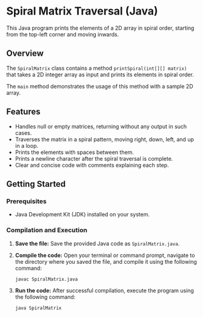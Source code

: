 # Spiral Matrix Traversal (Java)

This Java program prints the elements of a 2D array in spiral order, starting from the top-left corner and moving inwards.

## Overview

The `SpiralMatrix` class contains a method `printSpiral(int[][] matrix)` that takes a 2D integer array as input and prints its elements in spiral order.

The `main` method demonstrates the usage of this method with a sample 2D array.

## Features

-   Handles null or empty matrices, returning without any output in such cases.
-   Traverses the matrix in a spiral pattern, moving right, down, left, and up in a loop.
-   Prints the elements with spaces between them.
-   Prints a newline character after the spiral traversal is complete.
-   Clear and concise code with comments explaining each step.

## Getting Started

### Prerequisites

-   Java Development Kit (JDK) installed on your system.

### Compilation and Execution

1.  **Save the file:** Save the provided Java code as `SpiralMatrix.java`.

2.  **Compile the code:** Open your terminal or command prompt, navigate to the directory where you saved the file, and compile it using the following command:

    ```bash
    javac SpiralMatrix.java
    ```

3.  **Run the code:** After successful compilation, execute the program using the following command:

    ```bash
    java SpiralMatrix
    ```
